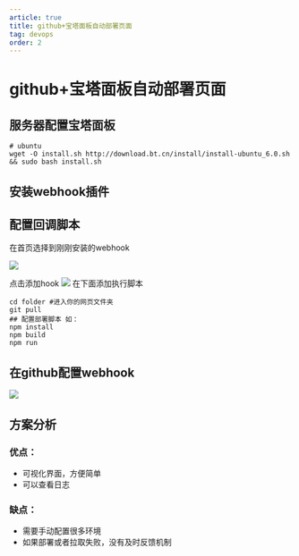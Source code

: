 ```yaml
---
article: true
title: github+宝塔面板自动部署页面
tag: devops
order: 2
---
```


# github+宝塔面板自动部署页面

## 服务器配置宝塔面板

```shell
# ubuntu
wget -O install.sh http://download.bt.cn/install/install-ubuntu_6.0.sh && sudo bash install.sh
```

## 安装webhook插件

## 配置回调脚本
在首页选择到刚刚安装的webhook

![](https://golearning.oss-cn-shanghai.aliyuncs.com/obsidian20220828104943.png)

点击添加hook
![](https://golearning.oss-cn-shanghai.aliyuncs.com/obsidian20220828105058.png)
在下面添加执行脚本

```shell
cd folder #进入你的网页文件夹
git pull
## 配置部署脚本 如：
npm install
npm build
npm run
```

## 在github配置webhook
![](https://golearning.oss-cn-shanghai.aliyuncs.com/obsidian20220828101240.png)

## 方案分析
### 优点：
- 可视化界面，方便简单
- 可以查看日志
### 缺点：
- 需要手动配置很多环境
- 如果部署或者拉取失败，没有及时反馈机制